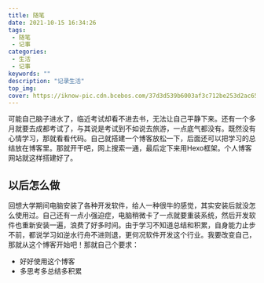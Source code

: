 ```yaml
---
title: 随笔
date: 2021-10-15 16:34:26
tags:
 - 随笔
 - 记事
categories:
 - 生活
 - 记事
keywords: ""
description: "记录生活"
top_img: 
cover: https://iknow-pic.cdn.bcebos.com/37d3d539b6003af3c712be253d2ac65c1138b6cf
---
```


可能自己脑子进水了，临近考试却看不进去书，无法让自己平静下来。还有一个多月就要去成都考试了，与其说是考试到不如说去旅游，一点底气都没有。既然没有心情学习，那就看看代码。自己就搭建一个博客放松一下，后面还可以把学习的总结放在博客里。那就开干吧，网上搜索一通，最后定下来用Hexo框架。个人博客网站就这样搭建好了。

## 以后怎么做
回想大学期间电脑安装了各种开发软件，给人一种很牛的感觉，其实安装后就没怎么使用过。自己还有一点小强迫症，电脑稍微卡了一点就要重装系统，然后开发软件也重新安装一遍，浪费了好多时间。由于学习不知道总结和积累，自身能力止步不前，都说学习如逆水行舟不进则退，更何况软件开发这个行业。我要改变自己，那就从这个博客开始吧！那就自己个要求：
* 好好使用这个博客
* 多思考多总结多积累